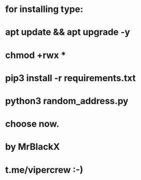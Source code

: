 # for installing type:
# apt update && apt upgrade -y
# chmod +rwx *
# pip3 install -r requirements.txt
# python3 random_address.py

# choose now.

# by MrBlackX

# t.me/vipercrew :-)
